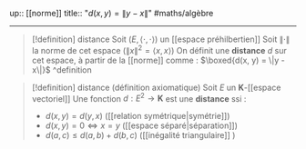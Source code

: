 up:: [[norme]] 
title:: "$d(x, y) = \|y - x\|$"
#maths/algèbre 

---

> [!definition] distance
> Soit $(E, \langle\cdot,\cdot \rangle)$ un [[espace préhilbertien]] 
> Soit $\|\cdot\|$ la norme de cet espace ($\|x\|^{2} = \langle x, x \rangle$)
> On définit une **distance** $d$ sur cet espace, à partir de la [[norme]] comme :
> $\boxed{d(x, y) = \|y - x\|}$
^definition

> [!definition] distance (définition axiomatique)
> Soit $E$ un $\mathbf{K}$-[[espace vectoriel]]
> Une fonction $d : E^{2} \to \mathbf{K}$ est une **distance** ssi :
>  - $d(x, y) = d(y, x)$ ([[relation symétrique|symétrie]])
>  - $d(x, y) = 0 \iff x = y$ ([[espace séparé|séparation]])
>  - $d(a, c) \leq d(a, b) + d(b, c)$ ([[inégalité triangulaire]] )


